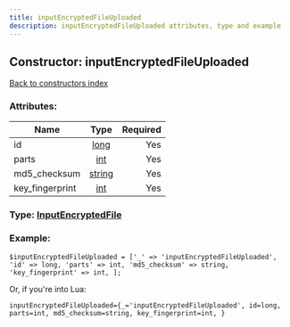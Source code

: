 ```yaml
---
title: inputEncryptedFileUploaded
description: inputEncryptedFileUploaded attributes, type and example
---
```

## Constructor: inputEncryptedFileUploaded  
[Back to constructors index](index.md)



### Attributes:

| Name     |    Type       | Required |
|----------|:-------------:|---------:|
|id|[long](../types/long.md) | Yes|
|parts|[int](../types/int.md) | Yes|
|md5\_checksum|[string](../types/string.md) | Yes|
|key\_fingerprint|[int](../types/int.md) | Yes|



### Type: [InputEncryptedFile](../types/InputEncryptedFile.md)


### Example:

```
$inputEncryptedFileUploaded = ['_' => 'inputEncryptedFileUploaded', 'id' => long, 'parts' => int, 'md5_checksum' => string, 'key_fingerprint' => int, ];
```  

Or, if you're into Lua:  


```
inputEncryptedFileUploaded={_='inputEncryptedFileUploaded', id=long, parts=int, md5_checksum=string, key_fingerprint=int, }

```


